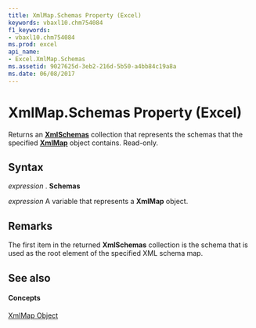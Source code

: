 ```yaml
---
title: XmlMap.Schemas Property (Excel)
keywords: vbaxl10.chm754084
f1_keywords:
- vbaxl10.chm754084
ms.prod: excel
api_name:
- Excel.XmlMap.Schemas
ms.assetid: 9027625d-3eb2-216d-5b50-a4bb84c19a8a
ms.date: 06/08/2017
---
```



# XmlMap.Schemas Property (Excel)

 Returns an **[XmlSchemas](xmlschemas-object-excel.md)** collection that represents the schemas that the specified **[XmlMap](xmlmap-object-excel.md)** object contains. Read-only.


## Syntax

 _expression_ . **Schemas**

 _expression_ A variable that represents a **XmlMap** object.


## Remarks

The first item in the returned **XmlSchemas** collection is the schema that is used as the root element of the specified XML schema map.


## See also


#### Concepts


[XmlMap Object](xmlmap-object-excel.md)

